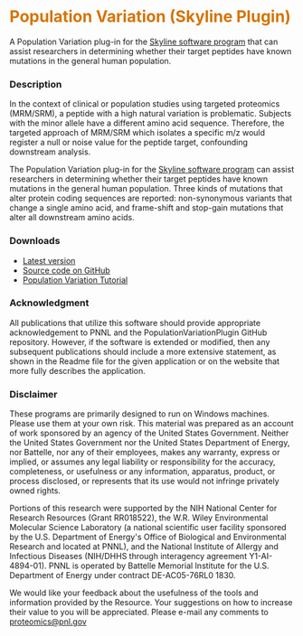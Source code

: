 # __<span style="color:#D57500">Population Variation (Skyline Plugin)</span>__
A Population Variation plug-in for the [Skyline software program](https://skyline.ms/project/home/software/Skyline/begin.view) that can assist researchers in determining whether their target peptides have known mutations in the general human population.

### Description
In the context of clinical or population studies using targeted proteomics (MRM/SRM), a peptide with a high natural variation is problematic. Subjects with the minor allele have a different amino acid sequence. Therefore, the targeted approach of MRM/SRM which isolates a specific m/z would register a null or noise value for the peptide target, confounding downstream analysis.

The Population Variation plug-in for the [Skyline software program](https://skyline.ms/project/home/software/Skyline/begin.view) can assist researchers in determining whether their target peptides have known mutations in the general human population. Three kinds of mutations that alter protein coding sequences are reported: non-synonymous variants that change a single amino acid, and frame-shift and stop-gain mutations that alter all downstream amino acids.

### Downloads
* [Latest version](https://github.com/PNNL-Comp-Mass-Spec/PopulationVariationPlugin/releases/latest)
* [Source code on GitHub](https://github.com/PNNL-Comp-Mass-Spec/PopulationVariationPlugin)
* [Population Variation Tutorial](Population_Variation_Tutorial.pdf)

### Acknowledgment

All publications that utilize this software should provide appropriate acknowledgement to PNNL and the PopulationVariationPlugin GitHub repository. However, if the software is extended or modified, then any subsequent publications should include a more extensive statement, as shown in the Readme file for the given application or on the website that more fully describes the application.

### Disclaimer

These programs are primarily designed to run on Windows machines. Please use them at your own risk. This material was prepared as an account of work sponsored by an agency of the United States Government. Neither the United States Government nor the United States Department of Energy, nor Battelle, nor any of their employees, makes any warranty, express or implied, or assumes any legal liability or responsibility for the accuracy, completeness, or usefulness or any information, apparatus, product, or process disclosed, or represents that its use would not infringe privately owned rights.

Portions of this research were supported by the NIH National Center for Research Resources (Grant RR018522), the W.R. Wiley Environmental Molecular Science Laboratory (a national scientific user facility sponsored by the U.S. Department of Energy's Office of Biological and Environmental Research and located at PNNL), and the National Institute of Allergy and Infectious Diseases (NIH/DHHS through interagency agreement Y1-AI-4894-01). PNNL is operated by Battelle Memorial Institute for the U.S. Department of Energy under contract DE-AC05-76RL0 1830.

We would like your feedback about the usefulness of the tools and information provided by the Resource. Your suggestions on how to increase their value to you will be appreciated. Please e-mail any comments to proteomics@pnl.gov
